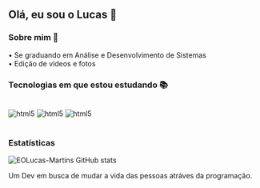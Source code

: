 ## Olá, eu sou o Lucas 👋

### Sobre mim 👀

• Se graduando em Análise e Desenvolvimento de Sistemas <br/>
• Edição de videos e fotos

### Tecnologias em que estou estudando 📚

<div style="display: inline_block"><br/>
  <img aling="center" alt="html5" src="https://img.shields.io/badge/HTML5-E34F26?style=for-the-badge&logo=html5&logoColor=white"/> 
  <img aling="center" alt="html5" src="https://img.shields.io/badge/CSS3-1572B6?style=for-the-badge&logo=css3&logoColor=white"/> 
  <img aling="center" alt="html5" src="https://img.shields.io/badge/JavaScript-F7DF1E?style=for-the-badge&logo=javascript&logoColor=black"/>
</div> <br/>

### Estatísticas

![EOLucas-Martins GitHub stats](https://github-readme-stats.vercel.app/api?username=EOLucas-Martins&show_icons=true&theme=tokyonight)

Um Dev em busca de mudar a vida das pessoas atráves da programação.

